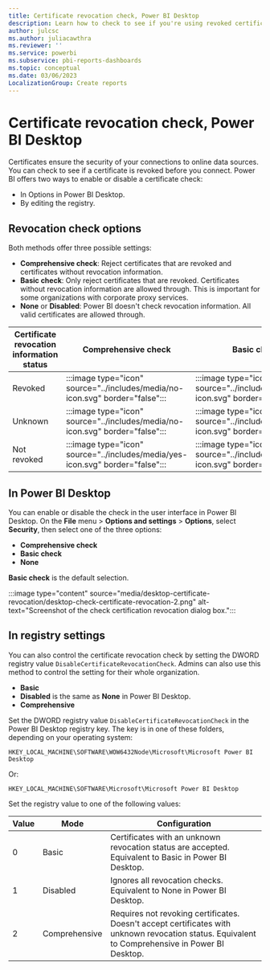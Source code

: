 ```yaml
---
title: Certificate revocation check, Power BI Desktop
description: Learn how to check to see if you're using revoked certificates in Power BI Desktop in the UI and in the registry.
author: julcsc
ms.author: juliacawthra
ms.reviewer: ''
ms.service: powerbi
ms.subservice: pbi-reports-dashboards
ms.topic: conceptual
ms.date: 03/06/2023
LocalizationGroup: Create reports
---
```

# Certificate revocation check, Power BI Desktop

Certificates ensure the security of your connections to online data sources. You can check to see if a certificate is revoked before you connect. Power BI offers two ways to enable or disable a certificate check:

- In Options in Power BI Desktop.
- By editing the registry.

## Revocation check options

Both methods offer three possible settings:

- **Comprehensive check**: Reject certificates that are revoked and certificates without revocation information.
- **Basic check**: Only reject certificates that are revoked. Certificates without revocation information are allowed through. This is important for some organizations with corporate proxy services.
- **None** or **Disabled**: Power BI doesn't check revocation information. All valid certificates are allowed through.

|Certificate revocation information status | Comprehensive check | Basic check | None / Disabled |
|---------|---------|---------|---------|
|Revoked     |  :::image type="icon" source="../includes/media/no-icon.svg" border="false"::: | :::image type="icon" source="../includes/media/no-icon.svg" border="false":::  | :::image type="icon" source="../includes/media/yes-icon.svg" border="false":::   |
|Unknown  |  :::image type="icon" source="../includes/media/no-icon.svg" border="false":::    |  :::image type="icon" source="../includes/media/yes-icon.svg" border="false":::   |    :::image type="icon" source="../includes/media/yes-icon.svg" border="false":::  |
|Not revoked  | :::image type="icon" source="../includes/media/yes-icon.svg" border="false":::  |    :::image type="icon" source="../includes/media/yes-icon.svg" border="false"::: |    :::image type="icon" source="../includes/media/yes-icon.svg" border="false":::  |

## In Power BI Desktop

You can enable or disable the check in the user interface in Power BI Desktop. On the **File** menu > **Options and settings** > **Options**, select **Security**, then select one of the three options:

- **Comprehensive check**
- **Basic check**
- **None**

**Basic check** is the default selection.

:::image type="content" source="media/desktop-certificate-revocation/desktop-check-certificate-revocation-2.png" alt-text="Screenshot of the check certification revocation dialog box.":::

## In registry settings

You can also control the certificate revocation check by setting the DWORD registry value `DisableCertificateRevocationCheck`. Admins can also use this method to control the setting for their whole organization.

- **Basic**
- **Disabled** is the same as **None** in Power BI Desktop.
- **Comprehensive**

Set the DWORD registry value `DisableCertificateRevocationCheck` in the Power BI Desktop registry key. The key is in one of these folders, depending on your operating system:

```
HKEY_LOCAL_MACHINE\SOFTWARE\WOW6432Node\Microsoft\Microsoft Power BI Desktop
```

Or:

```
HKEY_LOCAL_MACHINE\SOFTWARE\Microsoft\Microsoft Power BI Desktop
```

Set the registry value to one of the following values:

|Value  |Mode  |Configuration  |
|---------|---------|---------|
|0     | Basic   | Certificates with an unknown revocation status are accepted. Equivalent to Basic in Power BI Desktop. |
|1     | Disabled  | Ignores all revocation checks. Equivalent to None in Power BI Desktop.  |
|2     | Comprehensive  |  Requires not revoking certificates. Doesn't accept certificates with unknown revocation status. Equivalent to Comprehensive in Power BI Desktop. |
